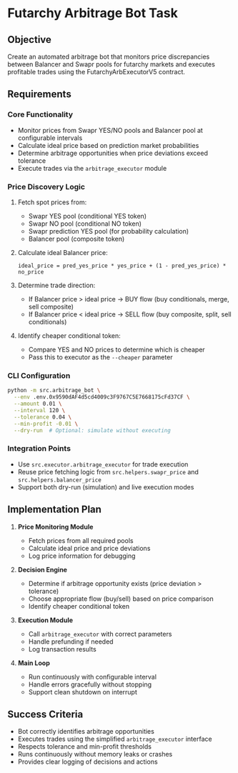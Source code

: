 # Futarchy Arbitrage Bot Task

## Objective
Create an automated arbitrage bot that monitors price discrepancies between Balancer and Swapr pools for futarchy markets and executes profitable trades using the FutarchyArbExecutorV5 contract.

## Requirements

### Core Functionality
- Monitor prices from Swapr YES/NO pools and Balancer pool at configurable intervals
- Calculate ideal price based on prediction market probabilities
- Determine arbitrage opportunities when price deviations exceed tolerance
- Execute trades via the `arbitrage_executor` module

### Price Discovery Logic
1. Fetch spot prices from:
   - Swapr YES pool (conditional YES token)
   - Swapr NO pool (conditional NO token)
   - Swapr prediction YES pool (for probability calculation)
   - Balancer pool (composite token)

2. Calculate ideal Balancer price:
   ```
   ideal_price = pred_yes_price * yes_price + (1 - pred_yes_price) * no_price
   ```

3. Determine trade direction:
   - If Balancer price > ideal price → BUY flow (buy conditionals, merge, sell composite)
   - If Balancer price < ideal price → SELL flow (buy composite, split, sell conditionals)

4. Identify cheaper conditional token:
   - Compare YES and NO prices to determine which is cheaper
   - Pass this to executor as the `--cheaper` parameter

### CLI Configuration
```bash
python -m src.arbitrage_bot \
  --env .env.0x9590dAF4d5cd4009c3F9767C5E7668175cFd37CF \
  --amount 0.01 \
  --interval 120 \
  --tolerance 0.04 \
  --min-profit -0.01 \
  --dry-run  # Optional: simulate without executing
```

### Integration Points
- Use `src.executor.arbitrage_executor` for trade execution
- Reuse price fetching logic from `src.helpers.swapr_price` and `src.helpers.balancer_price`
- Support both dry-run (simulation) and live execution modes

## Implementation Plan

1. **Price Monitoring Module**
   - Fetch prices from all required pools
   - Calculate ideal price and price deviations
   - Log price information for debugging

2. **Decision Engine**
   - Determine if arbitrage opportunity exists (price deviation > tolerance)
   - Choose appropriate flow (buy/sell) based on price comparison
   - Identify cheaper conditional token

3. **Execution Module**
   - Call `arbitrage_executor` with correct parameters
   - Handle prefunding if needed
   - Log transaction results

4. **Main Loop**
   - Run continuously with configurable interval
   - Handle errors gracefully without stopping
   - Support clean shutdown on interrupt

## Success Criteria
- Bot correctly identifies arbitrage opportunities
- Executes trades using the simplified `arbitrage_executor` interface
- Respects tolerance and min-profit thresholds
- Runs continuously without memory leaks or crashes
- Provides clear logging of decisions and actions